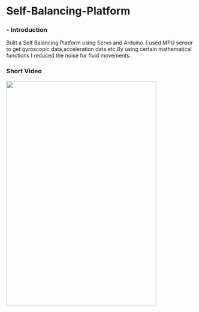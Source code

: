 # Self-Balancing-Platform
### - Introduction
Built a Self Balancing Platform using Servo and Arduino. I used MPU sensor to get gyroscopic data,acceleration data etc.By using certain mathematical functions I reduced the noise for fluid movements.

### Short Video
<img src="https://github.com/utsavmajhi/Self-Balancing-Platform/blob/master/images/selfbalan.gif" width="400" height="600" title="" alt=""></a>
